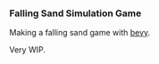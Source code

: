 ### Falling Sand Simulation Game

Making a falling sand game with [bevy](https://bevyengine.org/).

Very WIP.
